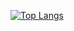 [![Top Langs](https://github-readme-stats.vercel.app/api/top-langs/?username=victorrschmidt&layout=compact&theme=default)](https://github.com/anuraghazra/github-readme-stats)


